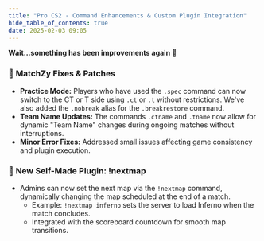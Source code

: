 ```yaml
---
title: "Pro CS2 - Command Enhancements & Custom Plugin Integration"
hide_table_of_contents: true
date: 2025-02-03 09:05
---
```


**Wait...something has been improvements again** 🎉<br/>

### 🔄 **MatchZy Fixes & Patches**
- **Practice Mode:** Players who have used the `.spec` command can now switch to the CT or T side using `.ct` or `.t` without restrictions. We've also added the `.nobreak` alias for the `.breakrestore` command.
- **Team Name Updates:** The commands `.ctname` and `.tname` now allow for dynamic "Team Name" changes during ongoing matches without interruptions.
- **Minor Error Fixes:** Addressed small issues affecting game consistency and plugin execution.

### 🔌 **New Self-Made Plugin: !nextmap**
- Admins can now set the next map via the `!nextmap` command, dynamically changing the map scheduled at the end of a match.
   - Example: `!nextmap inferno` sets the server to load Inferno when the match concludes.
   - Integrated with the scoreboard countdown for smooth map transitions.
